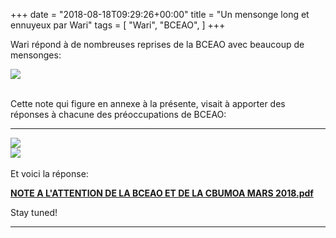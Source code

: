 +++
date = "2018-08-18T09:29:26+00:00"
title = "Un mensonge long et ennuyeux par Wari"
tags = [
    "Wari",
    "BCEAO",
]
+++

Wari répond à de nombreuses reprises de la BCEAO avec beaucoup de mensonges:

<div class="container" style="width:auto">
  <a target="blank" href="https://res.cloudinary.com/vincentstradic/image/upload/v1526213414/j14-1_s9z4z7.jpg">
    <img src="https://res.cloudinary.com/vincentstradic/image/upload/bo_2px_solid_rgb:279d14,f_auto,q_auto/v1526213414/j14-1_s9z4z7.jpg" style="max-width:100%">
  </a>
</div>
<br>

Cette note qui figure en annexe à la présente, visait à apporter des réponses à chacune des préoccupations de BCEAO:

<!--more-->
<hr>
<div class="container" style="width:auto">
  <a target="blank" href="https://res.cloudinary.com/vincentstradic/image/upload/v1526213415/j14-2_ypc4ux.jpg">
    <img src="https://res.cloudinary.com/vincentstradic/image/upload/f_auto,q_auto/v1526213415/j14-2_ypc4ux.jpg" style="max-width:100%">
  </a>
</div>
<div class="container" style="width:auto">
  <a target="blank" href="https://res.cloudinary.com/vincentstradic/image/upload/v1526213415/j14-3_qr54bb.jpg">
    <img src="https://res.cloudinary.com/vincentstradic/image/upload/f_auto,q_auto/v1526213415/j14-3_qr54bb.jpg" style="max-width:100%">
  </a>
</div>
<br>
Et voici la réponse:

[**NOTE A L'ATTENTION DE LA BCEAO ET DE LA CBUMOA MARS 2018.pdf**](https://res.cloudinary.com/vincentstradic/image/upload/v1526213420/j14-4_b9zgoq.pdf)


Stay tuned!


<hr>
